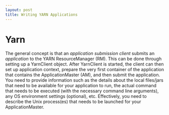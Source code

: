 ```yaml
---
layout: post
title: Writing YARN Applications
---
```

# Yarn

The general concept is that an *application submission client* submits an *application* to the YARN ResourceManager (RM). This can be done through setting up a YarnClient object. After YarnClient is started, the client can then set up application context, prepare the very first container of the application that contains the ApplicationMaster (AM), and then submit the application. You need to provide information such as the details about the local files/jars that need to be available for your application to run, the actual command that needs to be executed (with the necessary command line arguments), any OS environment settings (optional), etc. Effectively, you need to describe the Unix process(es) that needs to be launched for your ApplicationMaster.

